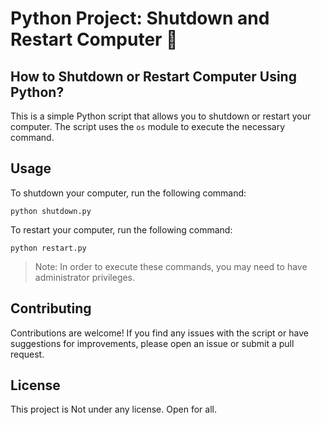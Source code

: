 # **Python Project: Shutdown and Restart Computer 🐍**

## **How to Shutdown or Restart Computer Using Python?**

This is a simple Python script that allows you to shutdown or restart your computer. The script uses the `os` module to execute the necessary command.

## **Usage**

To shutdown your computer, run the following command:

```cli
python shutdown.py
```

To restart your computer, run the following command:

```cli
python restart.py
```

>Note: In order to execute these commands, you may need to have administrator privileges.

## **Contributing**

Contributions are welcome! If you find any issues with the script or have suggestions for improvements, please open an issue or submit a pull request.

## **License**

This project is Not under any license. Open for all.
